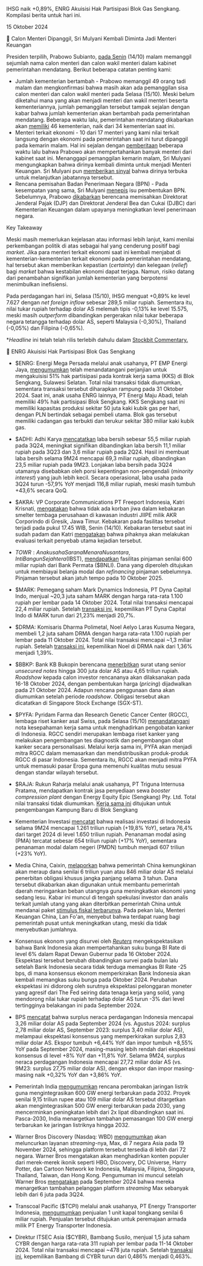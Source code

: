 IHSG naik +0,89%, ENRG Akuisisi Hak Partisipasi Blok Gas Sengkang. Kompilasi berita untuk hari ini.

15 Oktober 2024

💼 Calon Menteri Dipanggil, Sri Mulyani Kembali Diminta Jadi Menteri Keuangan

Presiden terpilih, Prabowo Subianto, [pada Senin](https://www.cnbcindonesia.com/news/20241015063536-4-579697/daftar-nama-lengkap-49-calon-menteri-wamen-di-kabinet-prabowo) (14/10) malam memanggil sejumlah nama calon menteri dan calon wakil menteri dalam kabinet pemerintahan mendatang. Berikut beberapa catatan penting kami:

- Jumlah kementerian bertambah - Prabowo memanggil 49 orang tadi malam dan mengkonfirmasi bahwa masih akan ada pemanggilan sisa calon menteri dan calon wakil menteri pada Selasa (15/10). Meski belum diketahui mana yang akan menjadi menteri dan wakil menteri beserta kementeriannya, jumlah pemanggilan tersebut tampak sejalan dengan kabar bahwa jumlah kementerian akan bertambah pada pemerintahan mendatang. Beberapa waktu lalu, pemerintahan mendatang dikabarkan akan [memiliki](https://www.cnnindonesia.com/nasional/20241010172219-32-1153952/daftar-lengkap-bocoran-46-kementerian-prabowo) 46 kementerian, naik dari 34 kementerian saat ini.
- Menteri terkait ekonomi - 10 dari 17 menteri yang kami nilai terkait langsung dengan ekonomi pada pemerintahan saat ini turut dipanggil pada kemarin malam. Hal ini sejalan dengan [pemberitaan](https://snips.stockbit.com/snips-terbaru/-lead-konversi-utang-us20-juta-seharga-rp186/saham#:~:text=Kontan%C2%A0melaporkan,arah%20kebijakan%20pembangunan.) beberapa waktu lalu bahwa Prabowo akan mempertahankan banyak menteri dari kabinet saat ini. Menanggapi pemanggilan kemarin malam, Sri Mulyani mengungkapkan bahwa dirinya kembali diminta untuk menjadi Menteri Keuangan. Sri Mulyani pun [memberikan sinyal](https://www.bloomberg.com/news/articles/2024-10-14/indonesia-s-next-president-calls-up-possible-ministers-media) bahwa dirinya terbuka untuk melanjutkan jabatannya tersebut.
- Rencana pemisahan Badan Penerimaan Negara (BPN) - Pada kesempatan yang sama, Sri Mulyani [menepis](https://money.kompas.com/read/2024/10/15/090400426/wacana-pembentukan-badan-penerimaan-negara-sri-mulyani--kemenkeu-masih-satu-) isu pembentukan BPN. Sebelumnya, Prabowo [dikabarkan](https://grafis.tempo.co/read/3701/rencana-prabowo-bentuk-badan-penerimaan-negara) berencana memisahkan Direktorat Jenderal Pajak (DJP) dan Direktorat Jenderal Bea dan Cukai (DJBC) dari Kementerian Keuangan dalam upayanya meningkatkan level penerimaan negara.

Key Takeaway

Meski masih memerlukan kejelasan atau informasi lebih lanjut, kami menilai perkembangan politik di atas sebagai hal yang cenderung positif bagi _market_. Jika para menteri terkait ekonomi saat ini kembali menjabat di kementerian-kementerian terkait ekonomi pada pemerintahan mendatang, hal tersebut akan memberikan kepastian (_certainty_) dan kelegaan (_relief_) bagi _market_ bahwa kestabilan ekonomi dapat terjaga. Namun, risiko datang dari penambahan signifikan jumlah kementerian yang berpotensi menimbulkan inefisiensi.

Pada perdagangan hari ini, Selasa (15/10), IHSG menguat +0,89% ke level 7.627 dengan _net foreign inflow_ sebesar 289,5 miliar rupiah. Sementara itu, nilai tukar rupiah terhadap dolar AS melemah tipis -0,13% ke level 15.575, meski masih _outperform_ dibandingkan pergerakan nilai tukar beberapa negara tetangga terhadap dolar AS, seperti Malaysia (-0,30%), Thailand (-0,05%) dan Filipina (-0,65%).

\*_Headline_ ini telah telah rilis terlebih dahulu dalam [Stockbit Commentary.](https://stockbit.com/post/16046257)

💨 ENRG Akuisisi Hak Partisipasi Blok Gas Sengkang

- $ENRG: Energi Mega Persada melalui anak usahanya, PT EMP Energi Jaya, [mengumumkan](https://www.idx.co.id/StaticData/NewsAndAnnouncement/ANNOUNCEMENTSTOCK/From_EREP/202410/1d02feca82_a42d37cd60.pdf) telah menandatangani perjanjian untuk mengakuisisi 51% hak partisipasi pada kontrak kerja sama (KKS) di Blok Sengkang, Sulawesi Selatan. Total nilai transaksi tidak diumumkan, sementara transaksi tersebut diharapkan rampung pada 31 Oktober 2024. Saat ini, anak usaha ENRG lainnya, PT Energi Maju Abadi, telah memiliki 49% hak partisipasi Blok Sengkang. KKS Sengkang saat ini memiliki kapasitas produksi sekitar 50 juta kaki kubik gas per hari, dengan PLN bertindak sebagai pembeli utama. Blok gas tersebut memiliki cadangan gas terbukti dan terukur sekitar 380 miliar kaki kubik gas.
- $ADHI: Adhi Karya [mencatatkan](https://www.idx.co.id/StaticData/NewsAndAnnouncement/ANNOUNCEMENTSTOCK/From_EREP/202410/d12b3a0b9a_ddc476c3cd.pdf) laba bersih sebesar 55,5 miliar rupiah pada 3Q24, meningkat signifikan dibandingkan laba bersih 11,1 miliar rupiah pada 3Q23 dan 3,6 miliar rupiah pada 2Q24. Hasil ini membuat laba bersih selama 9M24 mencapai 69,3 miliar rupiah, dibandingkan 23,5 miliar rupiah pada 9M23. Lonjakan laba bersih pada 3Q24 utamanya disebabkan oleh porsi kepentingan non-pengendali (_minority interest_) yang jauh lebih kecil. Secara operasional, laba usaha pada 3Q24 turun -57,9% YoY menjadi 116,8 miliar rupiah, meski masih tumbuh +43,6% secara QoQ.
- $AKRA: VP Corporate Communications PT Freeport Indonesia, Katri Krisnati, [mengatakan](https://papuabarat.antaranews.com/berita/53505/pt-freeport-tidak-ada-korban-dalam-kebakaran-smelter-di-gresik) bahwa tidak ada korban jiwa dalam kebakaran smelter tembaga perusahaan di kawasan industri JIIPE milik AKR Corporindo di Gresik, Jawa Timur. Kebakaran pada fasilitas tersebut terjadi pada pukul 17.45 WIB, Senin (14/10). Kebakaran tersebut saat ini sudah padam dan Katri [mengatakan](https://video.tempo.co/read/39722/smelter-gresik-yang-terbakar-sudah-padam-freeport-cari-tau-penyebabnya) bahwa pihaknya akan melakukan evaluasi terkait penyebab utama kejadian tersebut.
- $TOWR: Anak usaha Sarana Menara Nusantara, Inti Bangun Sejahtera ($IBST), [mendapatkan](https://www.idx.co.id/StaticData/NewsAndAnnouncement/ANNOUNCEMENTSTOCK/From_EREP/202410/06e83c24a0_b509d02cf0.pdf) fasilitas pinjaman senilai 600 miliar rupiah dari Bank Permata ($BNLI). Dana yang diperoleh ditujukan untuk membiayai belanja modal dan _refinancing_ pinjaman sebelumnya. Pinjaman tersebut akan jatuh tempo pada 10 Oktober 2025.
- $MARK: Pemegang saham Mark Dynamics Indonesia, PT Dyna Capital Indo, menjual ~20,3 juta saham MARK dengan harga rata-rata 1.100 rupiah per lembar pada 14 Oktober 2024. Total nilai transaksi mencapai 22,4 miliar rupiah. Setelah [transaksi ini](https://www.idx.co.id/StaticData/NewsAndAnnouncement/ANNOUNCEMENTSTOCK/From_EREP/202410/0194f05d44_e338c4a29f.pdf), kepemilikan PT Dyna Capital Indo di MARK turun dari 21,23% menjadi 20,7%.
- $DRMA: Komisaris Dharma Polimetal, Noel Aelyo Laras Kusuma Negara, membeli 1,2 juta saham DRMA dengan harga rata-rata 1.100 rupiah per lembar pada 11 Oktober 2024. Total nilai transaksi mencapai ~1,3 miliar rupiah. Setelah [transaksi ini](https://www.idx.co.id/StaticData/NewsAndAnnouncement/ANNOUNCEMENTSTOCK/From_EREP/202410/13bb3ce9ac_f0d2542c59.pdf), kepemilikan Noel di DRMA naik dari 1,36% menjadi 1,39%.
- $BBKP: Bank KB Bukopin berencana [menerbitkan](https://www.idx.co.id/StaticData/NewsAndAnnouncement/ANNOUNCEMENTSTOCK/From_EREP/202410/570e710446_770d5c4598.pdf) surat utang senior _unsecured notes_ hingga 300 juta dolar AS atau 4,65 triliun rupiah. _Roadshow_ kepada calon investor rencananya akan dilaksanakan pada 16-18 Oktober 2024, dengan pembentukan harga (_pricing_) dijadwalkan pada 21 Oktober 2024. Adapun rencana penggunaan dana akan diumumkan setelah periode _roadshow_. Obligasi tersebut akan dicatatkan di Singapore Stock Exchange (SGX-ST).
- $PYFA: Pyridam Farma dan Research Genetic Cancer Center (RGCC), lembaga riset kanker asal Swiss, pada Selasa (15/10) [menandatangani](https://www.antaranews.com/berita/4398145/pyridam-farma-dan-rgcc-hadirkan-pengobatan-kanker-terpersonalisasi) nota kesepahaman kerja sama untuk menghadirkan pengobatan kanker di Indonesia. RGCC sendiri merupakan lembaga riset kanker yang melakukan pengembangan tes diagnostik dan pengembangan obat kanker secara personalisasi. Melalui kerja sama ini, PYFA akan menjadi mitra RGCC dalam memasarkan dan mendistribusikan produk-produk RGCC di pasar Indonesia. Sementara itu, RGCC akan menjadi mitra PYFA untuk memasuki pasar Eropa guna memenuhi kualitas mutu sesuai dengan standar wilayah tersebut.
- $RAJA: Rukun Raharja melalui anak usahanya, PT Triguna Internusa Pratama, mendapatkan kontrak jasa penyediaan sewa _booster compression plant_ dengan Energy Equity Epic (Sengkang) Pty. Ltd. Total nilai transaksi tidak diumumkan. [Kerja sama ini](https://www.idx.co.id/StaticData/NewsAndAnnouncement/ANNOUNCEMENTSTOCK/From_EREP/202410/16e3357080_ab738195db.pdf) ditujukan untuk pengembangan Kampung Baru di Blok Sengkang

- Kementerian Investasi [mencatat](https://katadata.co.id/berita/industri/670e160c4225e/realisasi-investasi-tembus-rp-1200-t-hingga-september-asing-mendominasi) bahwa realisasi investasi di Indonesia selama 9M24 mencapai 1.261 triliun rupiah (+19,8% YoY), setara 76,4% dari target 2024 di level 1.650 triliun rupiah. Penanaman modal asing (PMA) tercatat sebesar 654 triliun rupiah (+17% YoY), sementara penanaman modal dalam negeri (PMDN) tumbuh menjadi 607 triliun (+23% YoY).
- Media China, Caixin, [melaporkan](https://www.bloomberg.com/news/articles/2024-10-14/china-may-sell-846-billion-special-bonds-caixin-reports?srnd=homepage-asia) bahwa pemerintah China kemungkinan akan meraup dana senilai 6 triliun yuan atau 846 miliar dolar AS melalui penerbitan obligasi khusus jangka panjang selama 3 tahun. Dana tersebut dikabarkan akan digunakan untuk membantu pemerintah daerah meringankan beban utangnya guna meningkatkan ekonomi yang sedang lesu. Kabar ini muncul di tengah spekulasi investor dan analis terkait jumlah utang yang akan diterbitkan pemerintah China untuk mendanai paket [stimulus fiskal terbarunya](https://snips.stockbit.com/snips-terbaru/china-rencanakan-stimulus-fiskal-tanpa-detail-kunci). Pada pekan lalu, Menteri Keuangan China, Lan Fo'an, menyebut bahwa terdapat ruang bagi pemerintah pusat untuk meningkatkan utang, meski dia tidak menyebutkan jumlahnya.
- Konsensus ekonom yang disurvei oleh _[Reuters](https://www.reuters.com/markets/rates-bonds/bank-indonesia-hold-key-rate-6-oct-16-amid-rupiah-concerns-2024-10-14/)_ mengekspektasikan bahwa Bank Indonesia akan mempertahankan suku bunga BI Rate di level 6% dalam Rapat Dewan Gubernur pada 16 Oktober 2024. Ekspektasi tersebut berubah dibandingkan survei pada bulan lalu setelah Bank Indonesia secara tidak terduga memangkas BI Rate -25 bps, di mana konsensus ekonom memperkirakan Bank Indonesia akan kembali memangkas suku bunga pada Oktober 2024. Perubahan ekspektasi ini didorong oleh surutnya ekspektasi pelonggaran moneter yang agresif dari The Fed seiring data tenaga kerja yang solid, yang mendorong nilai tukar rupiah terhadap dolar AS turun -3% dari level tertingginya belakangan ini pada September 2024.
- BPS [mencatat](https://www.bps.go.id/id/pressrelease/2024/10/15/2343/ekspor-september-2024-mencapai-us-22-08-miliar--turun-5-80-persen-dibanding-agustus-2024-dan-impor-september-2024-senilai-us-18-82-miliar--turun-8-91-persen-dibanding-agustus-2024.html) bahwa surplus neraca perdagangan Indonesia mencapai 3,26 miliar dolar AS pada September 2024 (vs. Agustus 2024: surplus 2,78 miliar dolar AS, September 2023: surplus 3,40 miliar dolar AS), melampaui ekspektasi konsensus yang memperkirakan surplus 2,83 miliar dolar AS. Ekspor tumbuh +6,44% YoY dan impor tumbuh +8,55% YoY pada September 2024, masing-masing lebih rendah dari ekspektasi konsensus di level +8% YoY dan +11,8% YoY. Selama 9M24, surplus neraca perdagangan Indonesia mencapai 27,72 miliar dolar AS (vs. 9M23: surplus 27,75 miliar dolar AS), dengan ekspor dan impor masing-masing naik +0,32% YoY dan +3,86% YoY.
- Pemerintah India [mengumumkan](https://www.bloomberg.com/news/articles/2024-10-15/india-unveils-109-billion-transmission-plan-for-green-energy?srnd=homepage-asia) rencana perombakan jaringan listrik guna mengintegrasikan 600 GW energi terbarukan pada 2032. Proyek senilai 9,15 triliun rupee atau 109 miliar dolar AS tersebut ditargetkan akan mengintegrasikan 500 GW energi terbarukan pada 2030, yang mencerminkan peningkatan lebih dari 2x lipat dibandingkan saat ini. Pasca-2030, India menargetkan tambahan pemasangan 100 GW energi terbarukan ke jaringan listriknya hingga 2032.
- Warner Bros Discovery (Nasdaq: WBD) [mengumumkan](https://www.reuters.com/business/media-telecom/warner-bros-discovery-launch-max-streaming-seven-asian-markets-november-2024-10-15/) akan meluncurkan layanan _streaming_-nya, Max, di 7 negara Asia pada 19 November 2024, sehingga platform tersebut tersedia di lebih dari 72 negara. Warner Bros mengatakan akan menghadirkan konten populer dari merek-merek ikonik seperti HBO, Discovery, DC Universe, Harry Potter, dan Cartoon Network ke Indonesia, Malaysia, Filipina, Singapura, Thailand, Taiwan, dan Hong Kong. Pengumuman ini muncul setelah Warner Bros [mengatakan](https://www.reuters.com/business/media-telecom/warner-bros-discovery-expects-more-than-6-mln-new-max-subscribers-third-quarter-2024-09-12/) pada September 2024 bahwa mereka menargetkan tambahan pelanggan platform _streaming_ Max sebanyak lebih dari 6 juta pada 3Q24.
- Transcoal Pacific ($TCPI) melalui anak usahanya, PT Energy Transporter Indonesia, [mengumumkan](https://www.idx.co.id/StaticData/NewsAndAnnouncement/ANNOUNCEMENTSTOCK/From_EREP/202410/cdf9151e97_939e27cb41.pdf) penjualan 1 unit kapal tongkang senilai 6 miliar rupiah. Penjualan tersebut ditujukan untuk peremajaan armada milik PT Energy Transporter Indonesia.
- Direktur ITSEC Asia ($CYBR), Bambang Susilo, menjual 1,5 juta saham CYBR dengan harga rata-rata 311 rupiah per lembar pada 11-14 Oktober 2024. Total nilai transaksi mencapai ~478 juta rupiah. Setelah [transaksi ini](https://www.idx.co.id/StaticData/NewsAndAnnouncement/ANNOUNCEMENTSTOCK/From_EREP/202410/4c399d8f1f_da24bee4a0.pdf), kepemilikan Bambang di CYBR turun dari 0,486% menjadi 0,463%.
